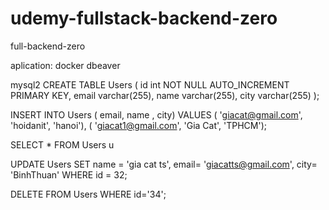 # udemy-fullstack-backend-zero
full-backend-zero


aplication:
docker
dbeaver

mysql2 
CREATE TABLE Users (
id int NOT NULL AUTO_INCREMENT PRIMARY KEY,
email varchar(255),
name varchar(255),
city varchar(255)
);

INSERT INTO Users ( email, name , city)
VALUES
  ( 'giacat@gmail.com', 'hoidanit', 'hanoi'),
  ( 'giacat1@gmail.com', 'Gia Cat', 'TPHCM');
  
 SELECT * FROM Users u 
 
 UPDATE Users
SET name = 'gia cat ts', email= 'giacatts@gmail.com', city= 'BinhThuan'
WHERE id = 32;

DELETE FROM Users WHERE id='34';

